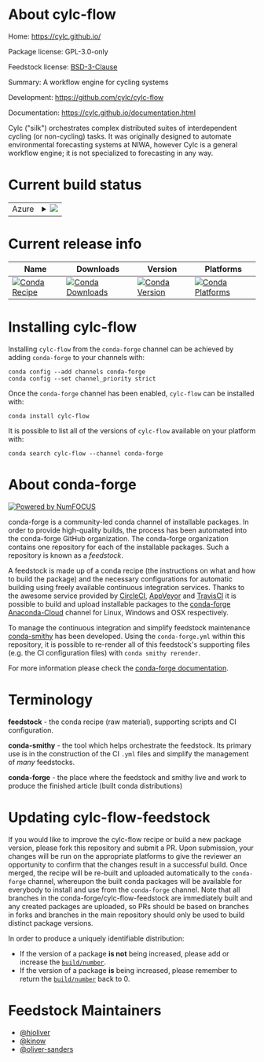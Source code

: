 About cylc-flow
===============

Home: https://cylc.github.io/

Package license: GPL-3.0-only

Feedstock license: [BSD-3-Clause](https://github.com/conda-forge/cylc-flow-feedstock/blob/master/LICENSE.txt)

Summary: A workflow engine for cycling systems

Development: https://github.com/cylc/cylc-flow

Documentation: https://cylc.github.io/documentation.html

Cylc ("silk") orchestrates complex distributed suites of interdependent
cycling (or non-cycling) tasks. It was originally designed to automate
environmental forecasting systems at NIWA, however Cylc is a general
workflow engine; it is not specialized to forecasting in any way.


Current build status
====================


<table>
    
  <tr>
    <td>Azure</td>
    <td>
      <details>
        <summary>
          <a href="https://dev.azure.com/conda-forge/feedstock-builds/_build/latest?definitionId=7975&branchName=master">
            <img src="https://dev.azure.com/conda-forge/feedstock-builds/_apis/build/status/cylc-flow-feedstock?branchName=master">
          </a>
        </summary>
        <table>
          <thead><tr><th>Variant</th><th>Status</th></tr></thead>
          <tbody><tr>
              <td>linux_64_python3.7.____cpython</td>
              <td>
                <a href="https://dev.azure.com/conda-forge/feedstock-builds/_build/latest?definitionId=7975&branchName=master">
                  <img src="https://dev.azure.com/conda-forge/feedstock-builds/_apis/build/status/cylc-flow-feedstock?branchName=master&jobName=linux&configuration=linux_64_python3.7.____cpython" alt="variant">
                </a>
              </td>
            </tr><tr>
              <td>linux_64_python3.8.____cpython</td>
              <td>
                <a href="https://dev.azure.com/conda-forge/feedstock-builds/_build/latest?definitionId=7975&branchName=master">
                  <img src="https://dev.azure.com/conda-forge/feedstock-builds/_apis/build/status/cylc-flow-feedstock?branchName=master&jobName=linux&configuration=linux_64_python3.8.____cpython" alt="variant">
                </a>
              </td>
            </tr><tr>
              <td>linux_64_python3.9.____cpython</td>
              <td>
                <a href="https://dev.azure.com/conda-forge/feedstock-builds/_build/latest?definitionId=7975&branchName=master">
                  <img src="https://dev.azure.com/conda-forge/feedstock-builds/_apis/build/status/cylc-flow-feedstock?branchName=master&jobName=linux&configuration=linux_64_python3.9.____cpython" alt="variant">
                </a>
              </td>
            </tr><tr>
              <td>osx_64_python3.7.____cpython</td>
              <td>
                <a href="https://dev.azure.com/conda-forge/feedstock-builds/_build/latest?definitionId=7975&branchName=master">
                  <img src="https://dev.azure.com/conda-forge/feedstock-builds/_apis/build/status/cylc-flow-feedstock?branchName=master&jobName=osx&configuration=osx_64_python3.7.____cpython" alt="variant">
                </a>
              </td>
            </tr><tr>
              <td>osx_64_python3.8.____cpython</td>
              <td>
                <a href="https://dev.azure.com/conda-forge/feedstock-builds/_build/latest?definitionId=7975&branchName=master">
                  <img src="https://dev.azure.com/conda-forge/feedstock-builds/_apis/build/status/cylc-flow-feedstock?branchName=master&jobName=osx&configuration=osx_64_python3.8.____cpython" alt="variant">
                </a>
              </td>
            </tr><tr>
              <td>osx_64_python3.9.____cpython</td>
              <td>
                <a href="https://dev.azure.com/conda-forge/feedstock-builds/_build/latest?definitionId=7975&branchName=master">
                  <img src="https://dev.azure.com/conda-forge/feedstock-builds/_apis/build/status/cylc-flow-feedstock?branchName=master&jobName=osx&configuration=osx_64_python3.9.____cpython" alt="variant">
                </a>
              </td>
            </tr>
          </tbody>
        </table>
      </details>
    </td>
  </tr>
</table>

Current release info
====================

| Name | Downloads | Version | Platforms |
| --- | --- | --- | --- |
| [![Conda Recipe](https://img.shields.io/badge/recipe-cylc--flow-green.svg)](https://anaconda.org/conda-forge/cylc-flow) | [![Conda Downloads](https://img.shields.io/conda/dn/conda-forge/cylc-flow.svg)](https://anaconda.org/conda-forge/cylc-flow) | [![Conda Version](https://img.shields.io/conda/vn/conda-forge/cylc-flow.svg)](https://anaconda.org/conda-forge/cylc-flow) | [![Conda Platforms](https://img.shields.io/conda/pn/conda-forge/cylc-flow.svg)](https://anaconda.org/conda-forge/cylc-flow) |

Installing cylc-flow
====================

Installing `cylc-flow` from the `conda-forge` channel can be achieved by adding `conda-forge` to your channels with:

```
conda config --add channels conda-forge
conda config --set channel_priority strict
```

Once the `conda-forge` channel has been enabled, `cylc-flow` can be installed with:

```
conda install cylc-flow
```

It is possible to list all of the versions of `cylc-flow` available on your platform with:

```
conda search cylc-flow --channel conda-forge
```


About conda-forge
=================

[![Powered by NumFOCUS](https://img.shields.io/badge/powered%20by-NumFOCUS-orange.svg?style=flat&colorA=E1523D&colorB=007D8A)](http://numfocus.org)

conda-forge is a community-led conda channel of installable packages.
In order to provide high-quality builds, the process has been automated into the
conda-forge GitHub organization. The conda-forge organization contains one repository
for each of the installable packages. Such a repository is known as a *feedstock*.

A feedstock is made up of a conda recipe (the instructions on what and how to build
the package) and the necessary configurations for automatic building using freely
available continuous integration services. Thanks to the awesome service provided by
[CircleCI](https://circleci.com/), [AppVeyor](https://www.appveyor.com/)
and [TravisCI](https://travis-ci.com/) it is possible to build and upload installable
packages to the [conda-forge](https://anaconda.org/conda-forge)
[Anaconda-Cloud](https://anaconda.org/) channel for Linux, Windows and OSX respectively.

To manage the continuous integration and simplify feedstock maintenance
[conda-smithy](https://github.com/conda-forge/conda-smithy) has been developed.
Using the ``conda-forge.yml`` within this repository, it is possible to re-render all of
this feedstock's supporting files (e.g. the CI configuration files) with ``conda smithy rerender``.

For more information please check the [conda-forge documentation](https://conda-forge.org/docs/).

Terminology
===========

**feedstock** - the conda recipe (raw material), supporting scripts and CI configuration.

**conda-smithy** - the tool which helps orchestrate the feedstock.
                   Its primary use is in the construction of the CI ``.yml`` files
                   and simplify the management of *many* feedstocks.

**conda-forge** - the place where the feedstock and smithy live and work to
                  produce the finished article (built conda distributions)


Updating cylc-flow-feedstock
============================

If you would like to improve the cylc-flow recipe or build a new
package version, please fork this repository and submit a PR. Upon submission,
your changes will be run on the appropriate platforms to give the reviewer an
opportunity to confirm that the changes result in a successful build. Once
merged, the recipe will be re-built and uploaded automatically to the
`conda-forge` channel, whereupon the built conda packages will be available for
everybody to install and use from the `conda-forge` channel.
Note that all branches in the conda-forge/cylc-flow-feedstock are
immediately built and any created packages are uploaded, so PRs should be based
on branches in forks and branches in the main repository should only be used to
build distinct package versions.

In order to produce a uniquely identifiable distribution:
 * If the version of a package **is not** being increased, please add or increase
   the [``build/number``](https://docs.conda.io/projects/conda-build/en/latest/resources/define-metadata.html#build-number-and-string).
 * If the version of a package **is** being increased, please remember to return
   the [``build/number``](https://docs.conda.io/projects/conda-build/en/latest/resources/define-metadata.html#build-number-and-string)
   back to 0.

Feedstock Maintainers
=====================

* [@hjoliver](https://github.com/hjoliver/)
* [@kinow](https://github.com/kinow/)
* [@oliver-sanders](https://github.com/oliver-sanders/)

